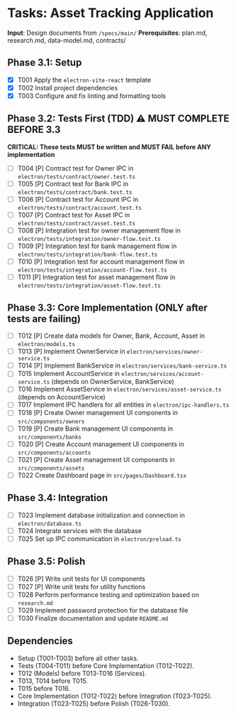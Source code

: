 # Tasks: Asset Tracking Application

**Input**: Design documents from `/specs/main/`
**Prerequisites**: plan.md, research.md, data-model.md, contracts/

## Phase 3.1: Setup
- [x] T001 Apply the `electron-vite-react` template
- [x] T002 Install project dependencies
- [x] T003 Configure and fix linting and formatting tools

## Phase 3.2: Tests First (TDD) ⚠️ MUST COMPLETE BEFORE 3.3
**CRITICAL: These tests MUST be written and MUST FAIL before ANY implementation**
- [ ] T004 [P] Contract test for Owner IPC in `electron/tests/contract/owner.test.ts`
- [ ] T005 [P] Contract test for Bank IPC in `electron/tests/contract/bank.test.ts`
- [ ] T006 [P] Contract test for Account IPC in `electron/tests/contract/account.test.ts`
- [ ] T007 [P] Contract test for Asset IPC in `electron/tests/contract/asset.test.ts`
- [ ] T008 [P] Integration test for owner management flow in `electron/tests/integration/owner-flow.test.ts`
- [ ] T009 [P] Integration test for bank management flow in `electron/tests/integration/bank-flow.test.ts`
- [ ] T010 [P] Integration test for account management flow in `electron/tests/integration/account-flow.test.ts`
- [ ] T011 [P] Integration test for asset management flow in `electron/tests/integration/asset-flow.test.ts`

## Phase 3.3: Core Implementation (ONLY after tests are failing)
- [ ] T012 [P] Create data models for Owner, Bank, Account, Asset in `electron/models.ts`
- [ ] T013 [P] Implement OwnerService in `electron/services/owner-service.ts`
- [ ] T014 [P] Implement BankService in `electron/services/bank-service.ts`
- [ ] T015 Implement AccountService in `electron/services/account-service.ts` (depends on OwnerService, BankService)
- [ ] T016 Implement AssetService in `electron/services/asset-service.ts` (depends on AccountService)
- [ ] T017 Implement IPC handlers for all entities in `electron/ipc-handlers.ts`
- [ ] T018 [P] Create Owner management UI components in `src/components/owners`
- [ ] T019 [P] Create Bank management UI components in `src/components/banks`
- [ ] T020 [P] Create Account management UI components in `src/components/accounts`
- [ ] T021 [P] Create Asset management UI components in `src/components/assets`
- [ ] T022 Create Dashboard page in `src/pages/Dashboard.tsx`

## Phase 3.4: Integration
- [ ] T023 Implement database initialization and connection in `electron/database.ts`
- [ ] T024 Integrate services with the database
- [ ] T025 Set up IPC communication in `electron/preload.ts`

## Phase 3.5: Polish
- [ ] T026 [P] Write unit tests for UI components
- [ ] T027 [P] Write unit tests for utility functions
- [ ] T028 Perform performance testing and optimization based on `research.md`
- [ ] T029 Implement password protection for the database file
- [ ] T030 Finalize documentation and update `README.md`

## Dependencies
- Setup (T001-T003) before all other tasks.
- Tests (T004-T011) before Core Implementation (T012-T022).
- T012 (Models) before T013-T016 (Services).
- T013, T014 before T015.
- T015 before T016.
- Core Implementation (T012-T022) before Integration (T023-T025).
- Integration (T023-T025) before Polish (T026-T030).
